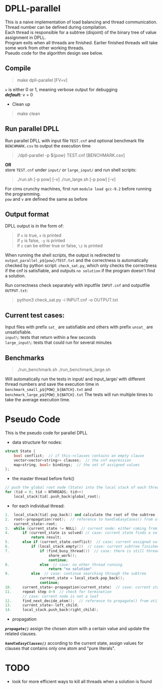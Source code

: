 # DPLL-parallel

This is a naive implementation of load balancing and thread communication.  
Thread number can be defined during compilation.  
Each thread is responsible for a subtree (disjoint) of the binary tree of value assignment in DPLL.  
Program exits when all threads are finished. Earlier finished threads will take some work from other working threads.  
Pseudo code for the algorithm design see below.  

## Compile

> make dpll-parallel [FV=v]

`v` is either 0 or 1, meaning verbose output for debugging  
***default:*** v = 0  

* Clean up

> make clean  

## Run parallel DPLL

Run parallel DPLL with input file `TEST.cnf` and optional benchmark file `BENCHMARK.csv` to output the execution time  

> ./dpll-parallel -p ${pow} TEST.cnf [BENCHMARK.csv]  

**OR**  
store `TEST.cnf` under `input/` or `large_input/` and run shell scripts:  
> ./run.sh [-p pow] [-v]
> ./run_large.sh [-p pow] [-v]  

For cims crunchy machines, first run `module load gcc-9.2` before running the programming.  
`pow` and `v` are defined the same as before

## Output format

DPLL output is in the form of:  
> if `x` is true, `x` is printed  
> if `y` is false, `-y` is printed  
> if `z` can be either true or false, `\z` is printed  

When running the shell scripts, the output is redirected to `output_parallel_p${pow}/TEST.txt` and the correctness is automatically checked by python script: `check_sat.py`, which only checks the correctness if the cnf is satisfiable, and outputs `no solution` if the program doesn't find a solution.  

Run correctness check separately with inputfile `INPUT.cnf` and outputfile `OUTPUT.txt`: 
> python3 check_sat.py -i INPUT.cnf -o OUTPUT.txt
## Current test cases: 

Input files with prefix `sat_` are satisfiable and others with prefix `unsat_` are unsatisfiable.  
`input\`: tests that return within a few seconds  
`large_input\`: tests that could run for several minutes  

## Benchmarks
> ./run_benchmark.sh
> ./run_benchmark_large.sh

Will automatically run the tests in input/ and input_large/ with different thread numbers and save the execution time in `benchmark_small_p${POW}_b{BATCH}.txt` and `benchmark_large_p${POW}_b{BATCH}.txt`
The tests will run multiple times to take the average execution time.

# Pseudo Code

This is the pseudo code for parallel DPLL  

* data structure for nodes:  
``` c++
struct State {
	bool conflict;  // if this->clauses contains an empty clause
    vector<vector<string>> clauses;  // the cnf expression
    map<string, bool> bindings;  // the set of assigned values
};
```

* the master thread before fork()
``` c++
// push the global root node (State) into the local stack of each thread  
for (tid = 0; tid < NTHREADS; tid++)  
	local_stack[tid].push_back(global_root);  
```

* for each individual thread:  
``` c++
1.	local_stack[tid].pop_back() and calculate the root of the subtree  
2.	root<-propagation(root);  // reference to handleEasyCases() from utils/dpll.cpp  
	current_state<-root;  
3.	while (current_state != NULL)  // current node: either coming from searching through its own subtree or from work sharing with other threads  
4.		if (current_state is solved) // case: current state finds a solution  
			return result;  
5.		else if (current_state.conflict)  // case: current assigned values cannot satisfy the CNF  
6.			if (local_stack.empty())  // case: current subtree finished with no solution  
7.				if (find_busy_thread())  // case: there is still thread not finished  
					share_work();  
					continue;  
8.				else  // case: no other thread running  
					return "no solution"  
9.			else  // case: continue searching through the subtree  
				current_state = local_stack.pop_back();  
				continue;  
10.		current_state<-propagation(current_state)  // case: current state is not a terminating state  
11.		repeat step 4~9  // check for termination  
		// case: current node is not a leaf  
12.		find_next_decide_atom();  // reference to propagate() from utils/dpll.cpp  
13.		current_state<-left_child;  
14.		local_stack.push_back(right_child);  
```

* propagation  

***`propagate()`***
assign the chosen atom with a certain value and update the related clauses.
  
***`handleEasyClauses()`***
according to the current state, assign values for clauses that contains only one atom and "pure literals".

# TODO

* look for more efficient ways to kill all threads when a solution is found  
